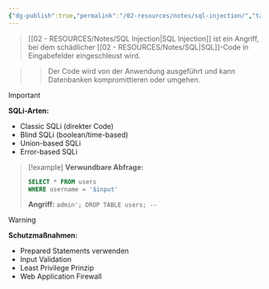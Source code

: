 ```yaml
---
{"dg-publish":true,"permalink":"/02-resources/notes/sql-injection/","tags":["sicherheit/web-angriffe","datenbank/vulnerabilities","AP2025/neu"],"noteIcon":"","updated":"2025-09-16T16:45:03.261+02:00"}
---
```



>[[02 - RESOURCES/Notes/SQL Injection\|SQL Injection]] ist ein Angriff, bei dem schädlicher [[02 - RESOURCES/Notes/SQL\|SQL]]-Code in Eingabefelder eingeschleust wird.

>>Der Code wird von der Anwendung ausgeführt und kann Datenbanken kompromittieren oder umgehen.

>[!important] 
>**SQLi-Arten:**
>- Classic SQLi (direkter Code)
>- Blind SQLi (boolean/time-based)
>- Union-based SQLi
>- Error-based SQLi

>[!example] 
>**Verwundbare Abfrage:**
>```sql
>SELECT * FROM users 
>WHERE username = '$input'
>```
>**Angriff:** `admin'; DROP TABLE users; --`

>[!warning] 
>**Schutzmaßnahmen:**
>- Prepared Statements verwenden
>- Input Validation
>- Least Privilege Prinzip
>- Web Application Firewall
